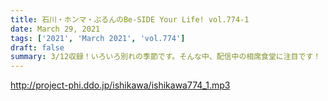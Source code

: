 ```yaml
---
title: 石川・ホンマ・ぶるんのBe-SIDE Your Life! vol.774-1
date: March 29, 2021
tags: ['2021', 'March 2021', 'vol.774']
draft: false
summary: 3/12収録！いろいろ別れの季節です。そんな中、配信中の相席食堂に注目です！
---
```


http://project-phi.ddo.jp/ishikawa/ishikawa774_1.mp3